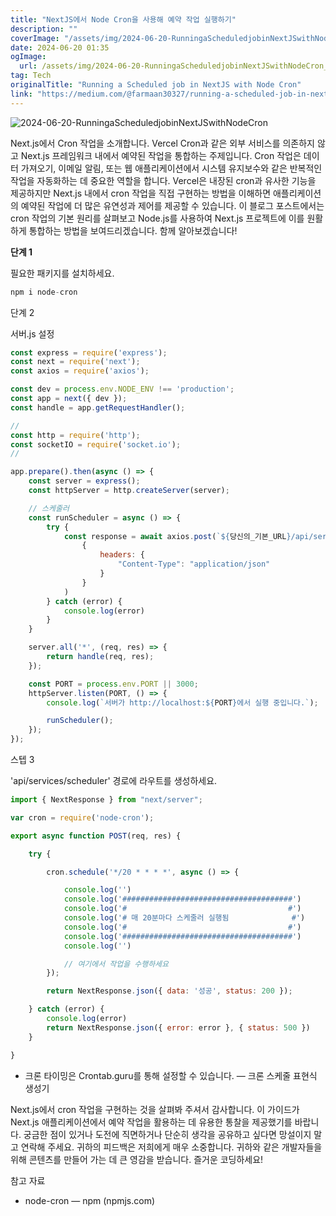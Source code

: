 ```yaml
---
title: "NextJS에서 Node Cron을 사용해 예약 작업 실행하기"
description: ""
coverImage: "/assets/img/2024-06-20-RunningaScheduledjobinNextJSwithNodeCron_0.png"
date: 2024-06-20 01:35
ogImage: 
  url: /assets/img/2024-06-20-RunningaScheduledjobinNextJSwithNodeCron_0.png
tag: Tech
originalTitle: "Running a Scheduled job in NextJS with Node Cron"
link: "https://medium.com/@farmaan30327/running-a-scheduled-job-in-nextjs-with-node-cron-77f0433a713b"
---
```



![2024-06-20-RunningaScheduledjobinNextJSwithNodeCron](/assets/img/2024-06-20-RunningaScheduledjobinNextJSwithNodeCron_0.png)

Next.js에서 Cron 작업을 소개합니다. Vercel Cron과 같은 외부 서비스를 의존하지 않고 Next.js 프레임워크 내에서 예약된 작업을 통합하는 주제입니다. Cron 작업은 데이터 가져오기, 이메일 알림, 또는 웹 애플리케이션에서 시스템 유지보수와 같은 반복적인 작업을 자동화하는 데 중요한 역할을 합니다. Vercel은 내장된 cron과 유사한 기능을 제공하지만 Next.js 내에서 cron 작업을 직접 구현하는 방법을 이해하면 애플리케이션의 예약된 작업에 더 많은 유연성과 제어를 제공할 수 있습니다. 이 블로그 포스트에서는 cron 작업의 기본 원리를 살펴보고 Node.js를 사용하여 Next.js 프로젝트에 이를 원활하게 통합하는 방법을 보여드리겠습니다. 함께 알아보겠습니다!

**단계 1**

필요한 패키지를 설치하세요.

<div class="content-ad"></div>

```js
npm i node-cron
```

단계 2

서버.js 설정

```js
const express = require('express');
const next = require('next');
const axios = require('axios');

const dev = process.env.NODE_ENV !== 'production';
const app = next({ dev });
const handle = app.getRequestHandler();

//
const http = require('http');
const socketIO = require('socket.io');
//

app.prepare().then(async () => {
    const server = express();
    const httpServer = http.createServer(server);

    // 스케줄러
    const runScheduler = async () => {
        try {
            const response = await axios.post(`${당신의_기본_URL}/api/services/scheduler`,
                {
                    headers: {
                        "Content-Type": "application/json"
                    }
                }
            )
        } catch (error) {
            console.log(error)
        }
    }

    server.all('*', (req, res) => {
        return handle(req, res);
    });

    const PORT = process.env.PORT || 3000;
    httpServer.listen(PORT, () => {
        console.log(`서버가 http://localhost:${PORT}에서 실행 중입니다.`);

        runScheduler();
    });
});
```

<div class="content-ad"></div>

스텝 3

'api/services/scheduler' 경로에 라우트를 생성하세요.

```js
import { NextResponse } from "next/server";

var cron = require('node-cron');

export async function POST(req, res) {

    try {

        cron.schedule('*/20 * * * *', async () => {

            console.log('')
            console.log('######################################')
            console.log('#                                    #')
            console.log('# 매 20분마다 스케줄러 실행됨              #')
            console.log('#                                    #')
            console.log('######################################')
            console.log('')

            // 여기에서 작업을 수행하세요
        });

        return NextResponse.json({ data: '성공', status: 200 });

    } catch (error) {
        console.log(error)
        return NextResponse.json({ error: error }, { status: 500 })
    }

}
```

- 크론 타이밍은 Crontab.guru를 통해 설정할 수 있습니다. — 크론 스케줄 표현식 생성기

<div class="content-ad"></div>

Next.js에서 cron 작업을 구현하는 것을 살펴봐 주셔서 감사합니다. 이 가이드가 Next.js 애플리케이션에서 예약 작업을 활용하는 데 유용한 통찰을 제공했기를 바랍니다. 궁금한 점이 있거나 도전에 직면하거나 단순히 생각을 공유하고 싶다면 망설이지 말고 연락해 주세요. 귀하의 피드백은 저희에게 매우 소중합니다. 귀하와 같은 개발자들을 위해 콘텐츠를 만들어 가는 데 큰 영감을 받습니다. 즐거운 코딩하세요!

참고 자료

- node-cron — npm (npmjs.com)